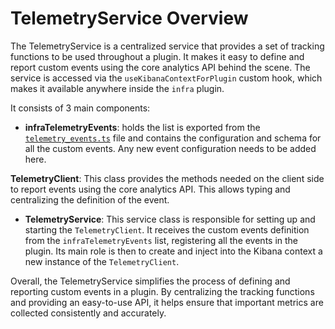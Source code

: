 # TelemetryService Overview

The TelemetryService is a centralized service that provides a set of tracking functions to be used throughout a plugin. It makes it easy to define and report custom events using the core analytics API behind the scene.
The service is accessed via the `useKibanaContextForPlugin` custom hook, which makes it available anywhere inside the `infra` plugin.

It consists of 3 main components:

- **infraTelemetryEvents**: holds the list is exported from the [`telemetry_events.ts`](../../public/services/telemetry/telemetry_events.ts) file and contains the configuration and schema for all the custom events. Any new event configuration needs to be added here.

**TelemetryClient**: This class provides the methods needed on the client side to report events using the core analytics API. This allows typing and centralizing the definition of the event.

- **TelemetryService**: This service class is responsible for setting up and starting the `TelemetryClient`.
It receives the custom events definition from the `infraTelemetryEvents` list, registering all the events in the plugin. Its main role is then to create and inject into the Kibana context a new instance of the `TelemetryClient`. 

Overall, the TelemetryService simplifies the process of defining and reporting custom events in a plugin. By centralizing the tracking functions and providing an easy-to-use API, it helps ensure that important metrics are collected consistently and accurately.